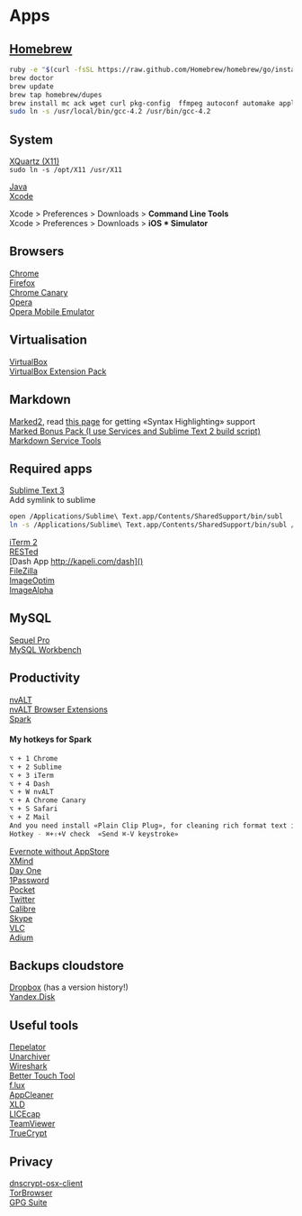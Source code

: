 # Apps

## [Homebrew](http://mxcl.github.com/homebrew/)

``` bash  
ruby -e "$(curl -fsSL https://raw.github.com/Homebrew/homebrew/go/install)"  
brew doctor  
brew update  
brew tap homebrew/dupes  
brew install mc ack wget curl pkg-config  ffmpeg autoconf automake apple-gcc42  
sudo ln -s /usr/local/bin/gcc-4.2 /usr/bin/gcc-4.2  
```

## System  
[XQuartz (X11)](http://xquartz.macosforge.org/trac/wiki)  
<code>sudo ln -s /opt/X11 /usr/X11</code>  

[Java](http://www.java.com/en/download/mac_download.jsp?locale=en)  
[Xcode](https://developer.apple.com/xcode/)  


Xcode > Preferences > Downloads > __Command Line Tools__  
Xcode > Preferences > Downloads > __iOS * Simulator__


## Browsers  
[Chrome](https://www.google.com/intl/en/chrome/browser/)  
[Firefox](http://www.mozilla.org/en-US/firefox/beta/)  
[Chrome Canary](https://www.google.com/intl/en/chrome/browser/canary.html)  
[Opera](http://www.opera.com/en/)  
[Opera Mobile Emulator](http://www.opera.com/en/developer/mobile-emulator)

## Virtualisation  
[VirtualBox](https://www.virtualbox.org/wiki/Downloads)  
[VirtualBox Extension Pack](https://www.virtualbox.org/wiki/Downloads)

## Markdown  
[Marked2](http://marked2app.com), read [this page](http://markedapp.com/help/Special_Features/For_Programmers.html) for getting «Syntax Highlighting» support  
[Marked Bonus Pack (I use Services and Sublime Text 2 build script)](http://support.markedapp.com/kb/how-to-tips-and-tricks/marked-bonus-pack-scripts-commands-and-bundles)  
[Markdown Service Tools](http://brettterpstra.com/projects/markdown-service-tools/)


## Required apps  
[Sublime Text 3](http://www.sublimetext.com/)  
Add symlink to sublime
```bash
open /Applications/Sublime\ Text.app/Contents/SharedSupport/bin/subl
ln -s /Applications/Sublime\ Text.app/Contents/SharedSupport/bin/subl /usr/local/bin/subl
```
[iTerm 2](http://iterm2.com/)  
[RESTed](https://itunes.apple.com/us/app/rested-simple-http-requests/id421879749)  
[Dash App http://kapeli.com/dash]()  
[FileZilla](https://filezilla-project.org/download.php?type=client)  
[ImageOptim](http://imageoptim.com)  
[ImageAlpha](http://pngmini.com)

## MySQL  
[Sequel Pro](http://www.sequelpro.com/download)  
[MySQL Workbench](http://www.mysql.com/products/workbench/)

## Productivity  
[nvALT](http://brettterpstra.com/projects/nvalt/)  
[nvALT Browser Extensions](http://elasticthreads.tumblr.com/post/8212672178/nvit-chrome-and-safari-extensions-for-nvalt)  
[Spark](http://www.shadowlab.org/softwares/spark.php) 

#### My hotkeys for Spark  
```bash  
⌥ + 1 Chrome  
⌥ + 2 Sublime  
⌥ + 3 iTerm  
⌥ + 4 Dash  
⌥ + W nvALT  
⌥ + A Chrome Canary  
⌥ + S Safari 
⌥ + Z Mail  
And you need install «Plain Clip Plug», for cleaning rich format text in a clipboard.  
Hotkey - ⌘+⇧+V check  «Send ⌘-V keystroke»  
```

[Evernote without AppStore](http://www.macupdate.com/app/mac/27456/evernote)  
[XMind](http://www.xmind.net/download/)  
[Day One](http://dayoneapp.com/)  
[1Password](https://agilebits.com/onepassword)  
[Pocket](https://itunes.apple.com/ru/app/pocket/id568494494)  
[Twitter](https://itunes.apple.com/ru/app/twitter/id409789998)  
[Calibre](http://calibre-ebook.com/download_osx)  
[Skype](http://www.skype.com/)  
[VLC](http://www.videolan.org/vlc/download-macosx.html)  
[Adium](https://adium.im/)

## Backups cloudstore  
[Dropbox](https://www.dropbox.com/) (has a version history!)  
[Yandex.Disk](https://itunes.apple.com/ru/app/andeks.disk/id560459030)


## Useful tools  
[Переlator](https://itunes.apple.com/ru/app/perelator/id422107942)  
[Unarchiver](http://download.cnet.com/The-Unarchiver/3000-2250_4-10655313.html)  
[Wireshark](http://www.wireshark.org/download.html)  
[Better Touch Tool](http://blog.boastr.net/?page_id=1722)  
[f.lux](http://stereopsis.com/flux/)  
[AppCleaner](http://www.freemacsoft.net/appcleaner/)  
[XLD](https://www.macupdate.com/app/mac/23430/x-lossless-decoder)  
[LICEcap](http://www.cockos.com/licecap/)  
[TeamViewer](http://www.teamviewer.com/ru/download/mac.aspx)  
[TrueCrypt](http://www.truecrypt.org/downloads)

## Privacy  
[dnscrypt-osx-client](http://opendns.github.io/dnscrypt-osx-client/)  
[TorBrowser](https://www.torproject.org/download/download-easy.html.en)  
[GPG Suite](https://gpgtools.org/)

